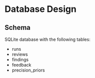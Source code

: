 # Database Design

## Schema

SQLite database with the following tables:

- runs
- reviews
- findings
- feedback
- precision_priors
